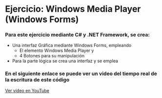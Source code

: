 # Ejercicio: Windows Media Player (Windows Forms)

### Para este ejercicio mediante C# y .NET Framework, se crea:

* Una interfaz Gráfica mediante Windows Forms, empleando
  * El elemento Windows Media Player y
  * 4 Botones para su manipulación
* Para la parte lógica se crea una interfaz y se emplea

### En el siguiente enlace se puede ver un video del tiempo real de la escritura de este código

[Ver vídeo en YouTube](https://www.youtube.com/watch?v=rrYfpQ0uwR8&t=5s&ab_channel=luceroemmanueling "Tiempo real de la escritura del código")
